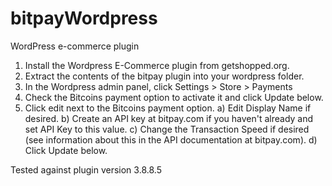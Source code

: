 bitpayWordpress
===============

WordPress e-commerce plugin

1. Install the Wordpress E-Commerce plugin from getshopped.org.
2. Extract the contents of the bitpay plugin into your wordpress folder.
3. In the Wordpress admin panel, click Settings > Store > Payments
4. Check the Bitcoins payment option to activate it and click Update below.
5. Click edit next to the Bitcoins payment option.
    a) Edit Display Name if desired.
    b) Create an API key at bitpay.com if you haven't already and set API
Key to this value.
    c) Change the Transaction Speed if desired (see information about
this in the API documentation at bitpay.com).
    d) Click Update below.

Tested against plugin version 3.8.8.5
